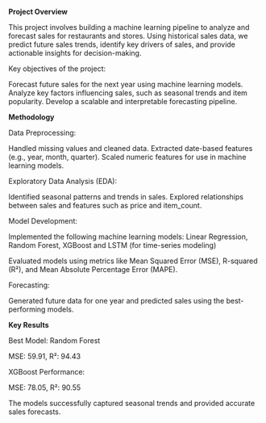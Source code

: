 **Project Overview**

This project involves building a machine learning pipeline to analyze and forecast sales for restaurants and stores. Using historical sales data, we predict future sales trends, identify key drivers of sales, and provide actionable insights for decision-making.

Key objectives of the project:

Forecast future sales for the next year using machine learning models.
Analyze key factors influencing sales, such as seasonal trends and item popularity.
Develop a scalable and interpretable forecasting pipeline.

**Methodology**

Data Preprocessing:

Handled missing values and cleaned data.
Extracted date-based features (e.g., year, month, quarter).
Scaled numeric features for use in machine learning models.

Exploratory Data Analysis (EDA):

Identified seasonal patterns and trends in sales.
Explored relationships between sales and features such as price and item_count.

Model Development:

Implemented the following machine learning models:
Linear Regression,
Random Forest,
XGBoost and
LSTM (for time-series modeling)

Evaluated models using metrics like Mean Squared Error (MSE), R-squared (R²), and Mean Absolute Percentage Error (MAPE).

Forecasting:

Generated future data for one year and predicted sales using the best-performing models.

**Key Results**

Best Model: Random Forest

MSE: 59.91,
R²: 94.43

XGBoost Performance:

MSE: 78.05,
R²: 90.55

The models successfully captured seasonal trends and provided accurate sales forecasts.
